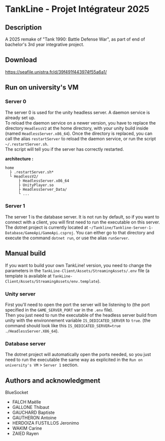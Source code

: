 # TankLine - Projet Intégrateur 2025


## Description
A 2025 remake of "Tank 1990: Battle Defense War", as part of end of bachelor's 3rd year integrative project.


## Download 

https://seafile.unistra.fr/d/39f491f443974f55a6a1/

## Run on university's VM

### Server 0
The server 0 is used for the unity headless server. A daemon service is already set up.  
To reload the daemon service on a newer version, you have to replace the directory `HeadlessV2` at the home directory, with your unity build inside (named `HeadlessServer.x86_64`). Once the directory is replaced, you can call the alias `restartServer` to reload the daemon service, or run the script `~/.restartServer.sh`.  
The script will tell you if the server has correctly restarted.  

**architecture :**
```
home
  ├ .restartServer.sh*
  └ HeadlessV2/
      ├ HeadlessServer.x86_64
      ├ UnityPlayer.so
      ├ HeadlessServer_Data/
      └ ...
```

### Server 1
The server 1 is the database server. It is not run by default, so if you want to connect with a client, you will first need to run the executable on this server.  
The dotnet project is currently located at `~/Tankline/Tankline-Server-1-Database/GameApi/GameApi.csproj`. You can either go to that directory and execute the command `dotnet run`, or use the alias `runServer`.

## Manual build
If you want to build your own TankLine! version, you need to change the parameters in the `TankLine-Client/Assets/StreamingAssets/.env` file (a template is available at `TankLine-Client/Assets/StreamingAssets/env.template`).

### Unity server
First you'll need to open the port the server will be listening to (the port specified in the `GAME_SERVER_PORT` var in the `.env` file).  
Then you just need to run the executable of the headless server build from unity with the environnement variable `IS_DEDICATED_SERVER` to `true`. (the command should look like this `IS_DEDICATED_SERVER=true ./HeadlessServer.X86_64`).

### Database server
The dotnet project will automatically open the ports needed, so you just need to run the executable the same way as explicited in the `Run on university's VM` > `Server 1` section.

## Authors and acknowledgment
BlueSocket

- FALCH Maëlle
- GALLONE Thibaut
- GAUCHARD Baptiste
- GAUTHERON Antoine
- HERDOIZA FUSTILLOS Jeronimo
- WAKIM Carine
- ZAIED Rayen
